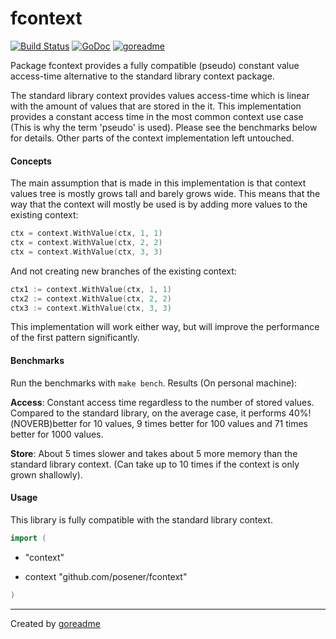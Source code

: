 # fcontext

[![Build Status](https://travis-ci.org/posener/fcontext.svg?branch=master)](https://travis-ci.org/posener/fcontext)
[![GoDoc](https://godoc.org/github.com/posener/fcontext?status.svg)](http://godoc.org/github.com/posener/fcontext)
[![goreadme](https://goreadme.herokuapp.com/badge/posener/fcontext.svg)](https://goreadme.herokuapp.com)

Package fcontext provides a fully compatible (pseudo) constant
value access-time alternative to the standard library context
package.

The standard library context provides values access-time which
is linear with the amount of values that are stored in the
it. This implementation provides a constant access time in the
most common context use case (This is why the term 'pseudo' is
used). Please see the benchmarks below for details.
Other parts of the context implementation left untouched.

#### Concepts

The main assumption that is made in this implementation is that
context values tree is mostly grows tall and barely grows wide.
This means that the way that the context will mostly be used is
by adding more values to the existing context:

```go
ctx = context.WithValue(ctx, 1, 1)
ctx = context.WithValue(ctx, 2, 2)
ctx = context.WithValue(ctx, 3, 3)
```

And not creating new branches of the existing context:

```go
ctx1 := context.WithValue(ctx, 1, 1)
ctx2 := context.WithValue(ctx, 2, 2)
ctx3 := context.WithValue(ctx, 3, 3)
```

This implementation will work either way, but will improve the
performance of the first pattern significantly.

#### Benchmarks

Run the benchmarks with `make bench`. Results (On personal machine):

**Access**: Constant access time regardless to the number of stored
values. Compared to the standard library, on the average case, it
performs 40%!(NOVERB)better for 10 values, 9 times better for 100 values
and 71 times better for 1000 values.

**Store**: About 5 times slower and takes about 5 more memory than
the standard library context. (Can take up to 10 times if the
context is only grown shallowly).

#### Usage

This library is fully compatible with the standard library context.

```go
import (
```

-	"context"
+ 	context "github.com/posener/fcontext"

```go
)
```


---

Created by [goreadme](https://github.com/apps/goreadme)
